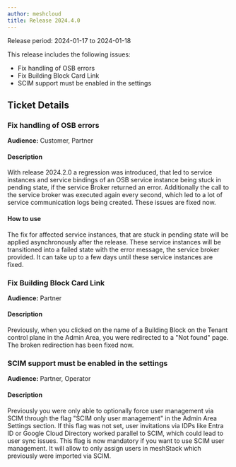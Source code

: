 ```yaml
---
author: meshcloud
title: Release 2024.4.0
---
```


Release period: 2024-01-17 to 2024-01-18

This release includes the following issues:
* Fix handling of OSB errors
* Fix Building Block Card Link
* SCIM support must be enabled in the settings
<!--truncate-->

## Ticket Details
### Fix handling of OSB errors
**Audience:** Customer, Partner


#### Description
With release 2024.2.0 a regression was introduced, that led to service instances and service bindings of an OSB service
instance being stuck in pending state, if the service Broker returned an error. Additionally the call to the service broker was
executed again every second, which led to a lot of service communication logs being created. These issues are fixed now.

#### How to use
The fix for affected service instances, that are stuck in pending state will be applied asynchronously after the release.
These service instances will be transitioned into a failed state with the error message, the service broker provided. It can
take up to a few days until these service instances are fixed.

### Fix Building Block Card Link
**Audience:** Partner


#### Description
Previously, when you clicked on the name of a Building Block on the Tenant control plane in the Admin Area, you were redirected to a "Not found" page. The broken redirection has been fixed now.

### SCIM support must be enabled in the settings
**Audience:** Partner, Operator


#### Description
Previously you were only able to optionally force user management via SCIM through
the flag "SCIM only user management" in the Admin Area Settings section. 
If this flag was not set, user invitations via IDPs like Entra ID or Google Cloud Directory
worked parallel to SCIM, which could lead to user sync issues.
This flag is now mandatory if you want to use SCIM user management. It will allow to only assign users
in meshStack which previously were imported via SCIM.


